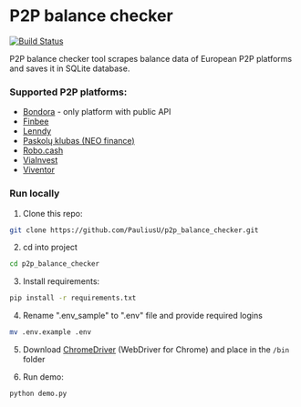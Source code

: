 # P2P balance checker
[![Build Status](https://api.travis-ci.com/PauliusU/p2p_balance_checker.svg?branch=master)](https://travis-ci.com/github/PauliusU/p2p_balance_checker)

P2P balance checker tool scrapes balance data of European P2P platforms and saves it in SQLite database.

### Supported P2P platforms:
- [Bondora](https://www.bondora.com/) - only platform with public API
- [Finbee](https://p2p.finbee.lt/)
- [Lenndy](https://lenndy.com)
- [Paskolų klubas (NEO finance)](https://www.paskoluklubas.lt/)
- [Robo.cash](https://robo.cash)
- [ViaInvest](https://viainvest.com/)
- [Viventor](https://www.viventor.com/)


### Run locally

1. Clone this repo:
```bash
git clone https://github.com/PauliusU/p2p_balance_checker.git
```
    
2. cd into project
```bash
cd p2p_balance_checker
```
    
3. Install requirements:
```bash
pip install -r requirements.txt
```
     
4. Rename ".env_sample" to ".env" file and provide required logins
```bash
mv .env.example .env
```
5. Download [ChromeDriver](https://sites.google.com/a/chromium.org/chromedriver/downloads) (WebDriver for Chrome) and place in the `/bin` folder
   

6. Run demo: 
```bash
python demo.py
```